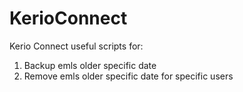 # KerioConnect
Kerio Connect useful scripts for:
1) Backup emls older specific date
2) Remove emls older specific date for specific users
